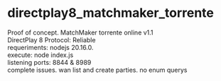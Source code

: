 # directplay8_matchmaker_torrente <br>
Proof of concept. MatchMaker torrente online v1.1 <br>
DirectPlay 8 Protocol: Reliable <br>
requeriments: nodejs 20.16.0. <br>
execute: node index.js <br>
listening ports: 8844 & 8989 <br>
complete issues. wan list and create parties. no enum querys <br>

